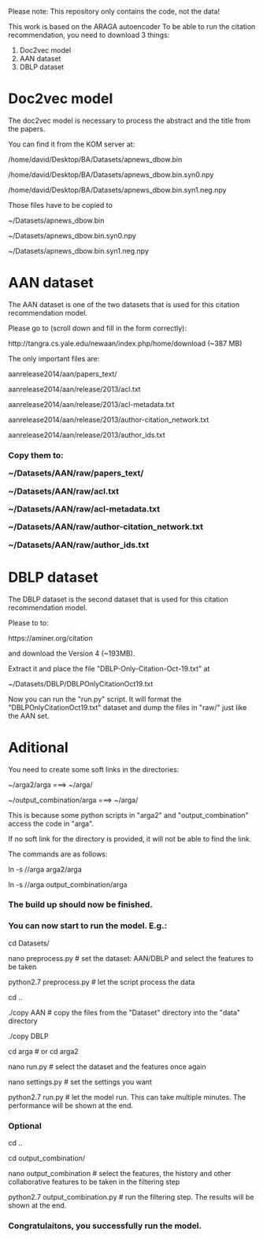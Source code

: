 Please note: This repository only contains the code, not the data!

This work is based on the ARAGA autoencoder
To be able to run the citation recommendation, you need to download 3 things:
1) Doc2vec model
2) AAN dataset
3) DBLP dataset


<h1>Doc2vec model</h1>
<p>The doc2vec model is necessary to process the abstract and the title from the papers.</p>
<p>You can find it from the KOM server at:</p>
<p> /home/david/Desktop/BA/Datasets/apnews_dbow.bin </p>
<p> /home/david/Desktop/BA/Datasets/apnews_dbow.bin.syn0.npy</p>
<p> /home/david/Desktop/BA/Datasets/apnews_dbow.bin.syn1.neg.npy</p>
<p>Those files have to be copied to</p>
<p> ~/Datasets/apnews_dbow.bin </p>
<p> ~/Datasets/apnews_dbow.bin.syn0.npy</p>
<p> ~/Datasets/apnews_dbow.bin.syn1.neg.npy</p>


<h1>AAN dataset</h1>
<p>The AAN dataset is one of the two datasets that is used for this citation recommendation model.</p>
<p>Please go to (scroll down and fill in the form correctly):</p>
<p> http://tangra.cs.yale.edu/newaan/index.php/home/download (~387 MB)</p>
<p>The only important files are:</p>
<p> aanrelease2014/aan/papers_text/</p>
<p> aanrelease2014/aan/release/2013/acl.txt</p>
<p> aanrelease2014/aan/release/2013/acl-metadata.txt</p>
<p> aanrelease2014/aan/release/2013/author-citation_network.txt</p>
<p> aanrelease2014/aan/release/2013/author_ids.txt</p>
<h3>Copy them to:</p>
<p> ~/Datasets/AAN/raw/papers_text/</p>
<p> ~/Datasets/AAN/raw/acl.txt</p>
<p> ~/Datasets/AAN/raw/acl-metadata.txt</p>
<p> ~/Datasets/AAN/raw/author-citation_network.txt</p>
<p> ~/Datasets/AAN/raw/author_ids.txt</p>


<h1>DBLP dataset</h1>
<p>The DBLP dataset is the second dataset that is used for this citation recommendation model.</p>
<p>Please to to:</p>
<p> https://aminer.org/citation</p>
<p>and download the Version 4 (~193MB).</p>
<p>Extract it and place the file "DBLP-Only-Citation-Oct-19.txt" at</p>
<p> ~/Datasets/DBLP/DBLPOnlyCitationOct19.txt</p>
<p>Now you can run the "run.py" script. It will format the "DBLPOnlyCitationOct19.txt" dataset and dump the files in "raw/" just like the AAN set.</p>


<h1>Aditional</h1>
<p>You need to create some soft links in the directories:</p>
<p> ~/arga2/arga               ===> ~/arga/</p>
<p> ~/output_combination/arga  ===> ~/arga/</p>
<p>This is because some python scripts in "arga2" and "output_combination" access the code in "arga".</p>
<p>If no soft link for the directory is provided, it will not be able to find the link.</p>
<p>The commands are as follows:</p>
<p> ln -s /<absolute-path>/arga arga2/arga</p>
<p> ln -s /<absolute-path>/arga output_combination/arga</p>

<h3>The build up should now be finished.</h3>
<h3>You can now start to run the model. E.g.:</h3>

<p>cd Datasets/</p>
<p>nano preprocess.py # set the dataset: AAN/DBLP and select the features to be taken</p>
<p>python2.7 preprocess.py # let the script process the data</p>
<p>cd ..</p>
<p>./copy AAN # copy the files from the "Dataset" directory into the "data" directory</p>
<p>./copy DBLP</p>
<p>cd arga # or cd arga2</p>
<p>nano run.py # select the dataset and the features once again</p>
<p>nano settings.py # set the settings you want</p>
<p>python2.7 run.py # let the model run. This can take multiple minutes. The performance will be shown at the end.</p>
<h3>Optional</h3>
<p>cd ..</p>
<p>cd output_combination/</p>
<p>nano output_combination # select the features, the history and other collaborative features to be taken in the filtering step</p>
<p>python2.7 output_combination.py # run the filtering step. The results will be shown at the end.</p>


<h3>Congratulaitons, you successfully run the model.</h3>
 


